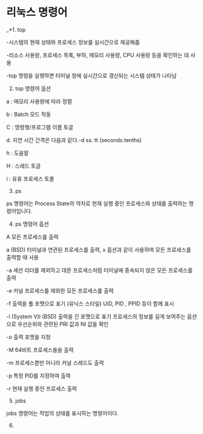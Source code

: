 # 리눅스 명령어
_*1. top


-시스템의 현재 상태와 프로세스 정보를 실시간으로 제공해줌

-리소스 사용량, 프로세스 목록, 부하, 메모리 사용량, CPU 사용량 등을 확인하는 데 사용

-top 명령을 실행하면 터미널 창에 실시간으로 갱신되는 시스템 상태가 나타남

2. top 명령어 옵션

a : 메모리 사용량에 따라 정렬

b : Batch 모드 작동

C : 명령행/프로그램 이름 토글

d. 지연 시간 간격은 다음과 같다.-d ss. tt (seconds.tenths)

h : 도움말

H : 스레드 토글

i : 유휴 프로세스 토콜

3. ps

ps 명령어는 Process State의 약자로 현재 실행 중인 프로세스와 상태를 출력하는 명령어입니다. 

4. ps 명령어 옵션

A 모든 프로세스를 출력

a (BSD) 터미널과 연관된 프로세스를 출력, x 옵션과 같이 사용하여 모든 프로세스를 출력할 때 사용

-a 세션 리더를 제외하고 데몬 프로세스처럼 터미널에 종속되지 않은 모든 프로세스를 출력

-e 커널 프로세스를 제외한 모든 프로세스를 출력

-f 출력을 풀 포맷으로 표기 (유닉스 스타일) UID, PID , PPID 등이 함께 표시

-l (System V)l (BSD) 출력을 긴 포맷으로 표기 프로세스의 정보를 길게 보여주는 옵션으로 우선순위와 관련된 PRI 값과 NI 값을 확인

-o 출력 포맷을 지정

-M 64비트 프로세스들을 출력

-m 프로세스뿐만 아니라 커널 스레드도 출력

-p 특정 PID를 지정하여 출력

-r 현재 실행 중인 프로세스 출력

5. jobs

jobs 명령어는 작업의 상태를 표시하는 명령어이다.

6.
